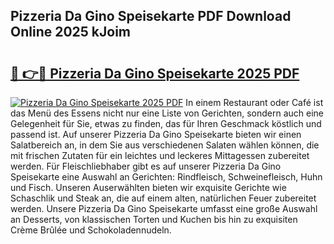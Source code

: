 ## Pizzeria Da Gino Speisekarte PDF Download Online 2025 kJoim

# <h2><a href="http://gc9zv8.nevu.top/?p=Pizzeria+Da+Gino+Speisekarte">🔗 👉🔴 Pizzeria Da Gino Speisekarte 2025 PDF</a></h2>

[![Pizzeria Da Gino Speisekarte 2025 PDF](https://i.imgur.com/dBaPXMq.png)](http://gc9zv8.nevu.top/?p=Pizzeria+Da+Gino+Speisekarte)
In einem Restaurant oder Café ist das Menü des Essens nicht nur eine Liste von Gerichten, sondern auch eine Gelegenheit für Sie, etwas zu finden, das für Ihren Geschmack köstlich und passend ist. Auf unserer Pizzeria Da Gino Speisekarte bieten wir einen Salatbereich an, in dem Sie aus verschiedenen Salaten wählen können, die mit frischen Zutaten für ein leichtes und leckeres Mittagessen zubereitet werden. Für Fleischliebhaber gibt es auf unserer Pizzeria Da Gino Speisekarte eine Auswahl an Gerichten: Rindfleisch, Schweinefleisch, Huhn und Fisch. Unseren Auserwählten bieten wir exquisite Gerichte wie Schaschlik und Steak an, die auf einem alten, natürlichen Feuer zubereitet werden. Unsere Pizzeria Da Gino Speisekarte umfasst eine große Auswahl an Desserts, von klassischen Torten und Kuchen bis hin zu exquisiten Crème Brûlée und Schokoladennudeln.
